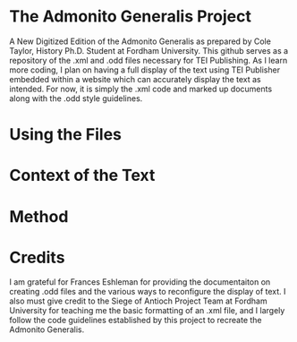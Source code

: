 # The Admonito Generalis Project
A New Digitized Edition of the Admonito Generalis as prepared by Cole Taylor, History Ph.D. Student at Fordham University. This github serves as a repository of the .xml and .odd files necessary for TEI Publishing. As I learn more coding, I plan on having a full display of the text using TEI Publisher embedded within a website which can accurately display the text as intended. For now, it is simply the .xml code and marked up documents along with the .odd style guidelines.
# Using the Files
# Context of the Text
# Method
# Credits
I am grateful for Frances Eshleman for providing the documentaiton on creating .odd files and the various ways to reconfigure the display of text. I also must give credit to the Siege of Antioch Project Team at Fordham University for teaching me the basic formatting of an .xml file, and I largely follow the code guidelines established by this project to recreate the Admonito Generalis.
